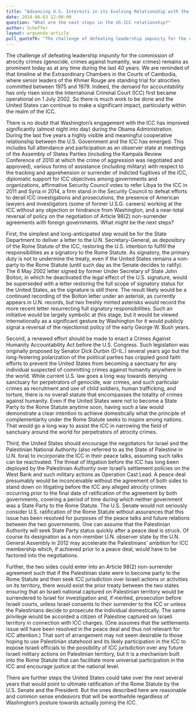 ```yaml
---
title: "Advancing U.S. Interests in its Evolving Relationship with the International Criminal Court"
date: 2014-06-03 12:00:00
question: "What are the next steps in the US-ICC relationship?"
author: Scheffer
layout: arguendo-article
pull_quoteTK: "The challenge of defeating leadership impunity for the commission of atrocity crimes (genocide, crimes against humanity, war crimes) remains as prominent today as at any time during the last 40 years."
---
```

The challenge of defeating leadership impunity for the commission of atrocity crimes (genocide, crimes against humanity, war crimes) remains as prominent today as at any time during the last 40 years.  We are reminded of that timeline at the Extraordinary Chambers in the Courts of Cambodia, where senior leaders of the Khmer Rouge are standing trial for atrocities committed between 1975 and 1979.  Indeed, the demand for accountability has only risen since the International Criminal Court (ICC) first became operational on 1 July 2002. So there is much work to be done and the United States can continue to make a significant impact, particularly within the realm of the ICC.

There is no doubt that Washington’s engagement with the ICC has improved significantly (almost night into day) during the Obama Administration. During the last five years a highly visible and meaningful cooperative relationship between the U.S. Government and the ICC has emerged.   This includes full attendance and participation as an observer state at meetings of the Assembly of States Parties (including the Kampala Review Conference of 2010 at which the crime of aggression was negotiated and approved), various forms of assistance (including military) with respect to the tracking and apprehension or surrender of indicted fugitives of the ICC, diplomatic support for ICC objectives among governments and organizations, affirmative Security Council votes to refer Libya to the ICC in 2011 and Syria in 2014, a firm stand in the Security Council to defeat efforts to derail ICC investigations and prosecutions, the presence of American lawyers and investigators (some of former U.S.G. careers) working at the ICC without any objection or hindrance from Washington, and a near-total reversal of policy on the negotiation of Article 98(2) non-surrender agreements with foreign governments.  What might be the next steps?

First, the simplest and long-anticipated step would be for the State Department to deliver a letter to the U.N. Secretary-General, as depository of the Rome Statute of the ICC, restoring the U.S. intention to fulfill the responsibilities as a signatory to the Rome Statute.  As signatory, the primary duty is not to undermine the treaty, even if the United States remains a non-party to the Rome Statute (until such day as the Senate decides to ratify).  The 6 May 2002 letter signed by former Under Secretary of State John Bolton, in which he deactivated the legal effect of the U.S. signature, would be superseded with a letter restoring the full scope of signatory status for the United States, as the signature is still there.  The result likely would be a continued recording of the Bolton letter under an asterisk, as currently appears in U.N. records, but two freshly minted asterisks would record the more recent letter resurrecting full signatory responsibilities.  Such an initiative would be largely symbolic at this stage, but it would be viewed internationally as a significant gesture by Washington for it would publicly signal a reversal of the rejectionist policy of the early George W. Bush years.

Second, a renewed effort should be made to enact a Crimes Against Humanity Accountability Act before the U.S. Congress.  Such legislation was originally proposed by Senator Dick Durbin (D-IL.) several years ago but the long-festering polarization of the political parties has crippled good faith efforts to prevent the United States from becoming a sanctuary for any individual suspected of committing crimes against humanity anywhere in the world.   While current U.S. law goes a long way towards denying sanctuary for perpetrators of genocide, war crimes, and such particular crimes as recruitment and use of child soldiers, human trafficking, and torture, there is no overall statute that encompasses the totality of crimes against humanity.  Even if the United States were not to become a State Party to the Rome Statute anytime soon, having such a law would demonstrate a clear intention to achieve domestically what the principle of complementarity under the Rome Statute seeks to inspire among nations.  That would go a long way to assist the ICC in narrowing the field of sanctuary around the world for perpetrators of atrocity crimes.

Third, the United States should encourage the negotiators for Israel and the Palestinian National Authority (also referred to as the State of Palestine in U.N. fora) to incorporate the ICC in their peace talks, assuming such talks can be reactivated.  The threat of litigation before the ICC has long been deployed by the Palestinian Authority over Israel’s settlement policies on the West Bank and such military actions as Operation Cast Lead.  A peace deal presumably would be inconceivable without the agreement of both sides to stand down on litigating before the ICC any alleged atrocity crimes occurring *prior* to the final date of ratification of the agreement by both governments, covering a period of time during which neither government was a State Party to the Rome Statute.  The U.S. Senate would not seriously consider U.S. ratification of the Rome Statute without assurances that this issue has been resolved for purposes of the peace talks and future relations between the two governments. One can assume that the Palestinian Authority will seek State Party status quickly after a peace deal is struck.  Of course its designation as a non-member U.N. observer state by the U.N. General Assembly in 2012 may accelerate the Palestinians' ambition for ICC membership which, if achieved prior to a peace deal, would have to be factored into the negotiations.

Further, the two sides could enter into an Article 98(2) non-surrender agreement such that if the Palestinian state were to become party to the Rome Statute and then seek ICC jurisdiction over Israeli actions or activities on its territory, there would exist the prior treaty between the two states ensuring that an Israeli national captured on Palestinian territory would be surrendered to Israel for investigation and, if merited, prosecution before Israeli courts, unless Israel consents to their surrender to the ICC or unless the Palestinians decide to prosecute the individual domestically.  The same privilege would be accorded a citizen of Palestine captured on Israeli territory in connection with ICC charges. (One assumes that the settlements issue will have been resolved in the peace deal and thus not relevant for ICC attention.)  That sort of arrangement may not seem desirable to those hoping to use Palestinian statehood and its likely participation in the ICC to expose Israeli officials to the possibility of ICC jurisdiction over any future Israeli military actions on Palestinian territory, but it is a mechanism built into the Rome Statute that can facilitate more universal participation in the ICC and encourage justice at the national level.

There are further steps the United States could take over the next several years that would point to ultimate ratification of the Rome Statute by the U.S. Senate and the President.  But the ones described here are reasonable and common sense endeavors that will be worthwhile regardless of Washington’s posture towards actually joining the ICC.


